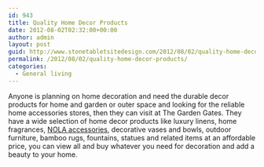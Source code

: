 ```yaml
---
id: 943
title: Quality Home Decor Products
date: 2012-08-02T02:32:00+00:00
author: admin
layout: post
guid: http://www.stonetabletsitedesign.com/2012/08/02/quality-home-decor-products/
permalink: /2012/08/02/quality-home-decor-products/
categories:
  - General living
---
```

Anyone is planning on home decoration and need the durable decor products for home and garden or outer space and looking for the reliable home accessories stores, then they can visit at The Garden Gates. They have a wide selection of home decor products like luxury linens, home fragrances, [NOLA accessories](http://www.thegardengates.com/), decorative vases and bowls, outdoor furniture, bamboo rugs, fountains, statues and related items at an affordable price, you can view all and buy whatever you need for decoration and add a beauty to your home.